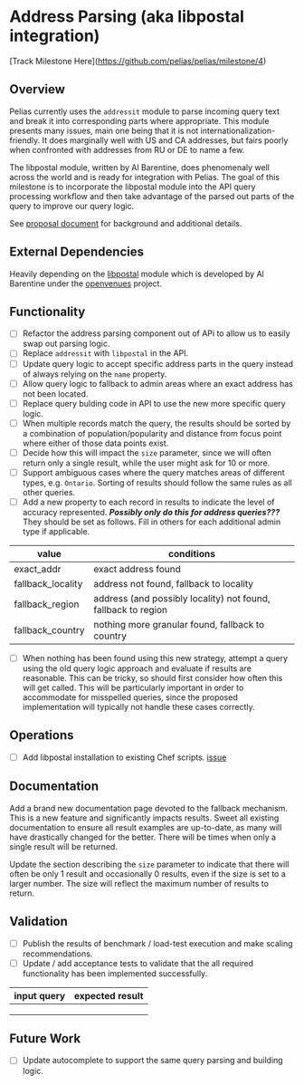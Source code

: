 # Address Parsing (aka libpostal integration)

[Track Milestone Here](<TBD>https://github.com/pelias/pelias/milestone/4)

## Overview

Pelias currently uses the `addressit` module to parse incoming query text and break it into corresponding parts where appropriate. This module presents many issues, main one being that it is not internationalization-friendly. It does marginally well with US and CA addresses, but fairs poorly when confronted with addresses from RU or DE to name a few.

The libpostal module, written by Al Barentine, does phenomenaly well across the world and is ready for integration with Pelias. The goal of this milestone is to incorporate the libpostal module into the API query processing workflow and then take advantage of the parsed out parts of the query to improve our query logic.

See [proposal document](proposal.md) for background and additional details.


## External Dependencies

Heavily depending on the [libpostal](https://github.com/openvenues/libpostal) module which is developed by Al Barentine under the [openvenues](https://github.com/openvenues) project.


## Functionality

- [ ] Refactor the address parsing component out of APi to allow us to easily swap out parsing logic.
- [ ] Replace `addressit` with `libpostal` in the API.
- [ ] Update query logic to accept specific address parts in the query instead of always relying on the `name` property.
- [ ] Allow query logic to fallback to admin areas where an exact address has not been located.
- [ ] Replace query bulding code in API to use the new more specific query logic.
- [ ] When multiple records match the query, the results should be sorted by a combination of population/popularity and distance from focus point where either of those data points exist.
- [ ] Decide how this will impact the `size` parameter, since we will often return only a single result, while the user might ask for 10 or more.
- [ ] Support ambiguous cases where the query matches areas of different types, e.g. `Ontario`. Sorting of results should follow the same rules as all other queries.
- [ ] Add a new property to each record in results to indicate the level of accuracy represented. ___Possibly only do this for address queries???___ They should be set as follows. Fill in others for each additional admin type if applicable.

|value|conditions|
|---|---|
| exact_addr | exact address found |
| fallback_locality | address not found, fallback to locality |
| fallback_region | address (and possibly locality) not found, fallback to region |
| fallback_country | nothing more granular found, fallback to country |

- [ ] When nothing has been found using this new strategy, attempt a query using the old query logic approach and evaluate if results are reasonable. This can be tricky, so should first consider how often this will get called. This will be particularly important in order to accommodate for misspelled queries, since the proposed implementation will typically not handle these cases correctly.

## Operations

- [ ] Add libpostal installation to existing Chef scripts. [issue](pelias/pelias#373)


## Documentation

Add a brand new documentation page devoted to the fallback mechanism. This is a new feature and significantly impacts results. Sweet all existing documentation to ensure all result examples are up-to-date, as many will have drastically changed for the better. There will be times when only a single result will be returned.

Update the section describing the `size` parameter to indicate that there will often be only 1 result and occasionally 0 results, even if the size is set to a larger number. The size will reflect the maximum number of results to return.


## Validation

- [ ] Publish the results of benchmark / load-test execution and make scaling recommendations.
- [ ] Update / add acceptance tests to validate that the all required functionality has been implemented successfully.

|input query|expected result|
|---|---|
| | |
| | |
| | |

## Future Work

- [ ] Update autocomplete to support the same query parsing and building logic.


